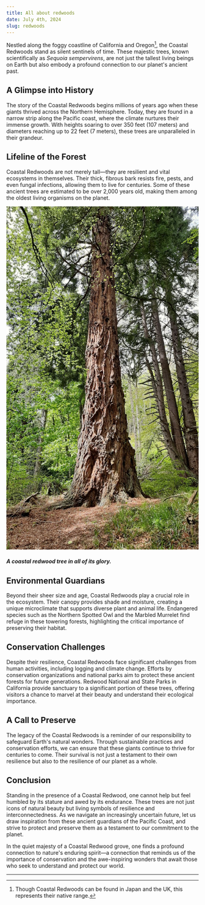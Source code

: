 ```yaml
---
title: All about redwoods
date: July 4th, 2024
slug: redwoods
---
```


Nestled along the foggy coastline of California and Oregon[^1], the Coastal Redwoods stand as silent sentinels of time. These majestic trees, known scientifically as *Sequoia sempervirens*, are not just the tallest living beings on Earth but also embody a profound connection to our planet's ancient past.

## A Glimpse into History

The story of the Coastal Redwoods begins millions of years ago when these giants thrived across the Northern Hemisphere. Today, they are found in a narrow strip along the Pacific coast, where the climate nurtures their immense growth. With heights soaring to over 350 feet (107 meters) and diameters reaching up to 22 feet (7 meters), these trees are unparalleled in their grandeur.

## Lifeline of the Forest

Coastal Redwoods are not merely tall—they are resilient and vital ecosystems in themselves. Their thick, fibrous bark resists fire, pests, and even fungal infections, allowing them to live for centuries. Some of these ancient trees are estimated to be over 2,000 years old, making them among the oldest living organisms on the planet.

![A Coastal Redwood Tree](assets/images/redwood.jpg)

##### A coastal redwood tree in all of its glory.
  
## Environmental Guardians

Beyond their sheer size and age, Coastal Redwoods play a crucial role in the ecosystem. Their canopy provides shade and moisture, creating a unique microclimate that supports diverse plant and animal life. Endangered species such as the Northern Spotted Owl and the Marbled Murrelet find refuge in these towering forests, highlighting the critical importance of preserving their habitat.

## Conservation Challenges

Despite their resilience, Coastal Redwoods face significant challenges from human activities, including logging and climate change. Efforts by conservation organizations and national parks aim to protect these ancient forests for future generations. Redwood National and State Parks in California provide sanctuary to a significant portion of these trees, offering visitors a chance to marvel at their beauty and understand their ecological importance.

## A Call to Preserve

The legacy of the Coastal Redwoods is a reminder of our responsibility to safeguard Earth's natural wonders. Through sustainable practices and conservation efforts, we can ensure that these giants continue to thrive for centuries to come. Their survival is not just a testament to their own resilience but also to the resilience of our planet as a whole.

## Conclusion

Standing in the presence of a Coastal Redwood, one cannot help but feel humbled by its stature and awed by its endurance. These trees are not just icons of natural beauty but living symbols of resilience and interconnectedness. As we navigate an increasingly uncertain future, let us draw inspiration from these ancient guardians of the Pacific Coast, and strive to protect and preserve them as a testament to our commitment to the planet.

In the quiet majesty of a Coastal Redwood grove, one finds a profound connection to nature's enduring spirit—a connection that reminds us of the importance of conservation and the awe-inspiring wonders that await those who seek to understand and protect our world.

---

[^1]: Though Coastal Redwoods can be found in Japan and the UK, this represents their native range.